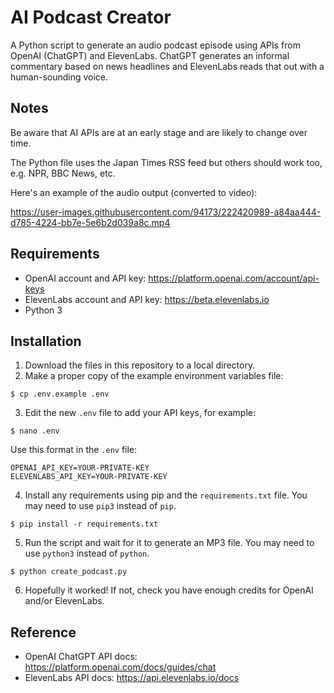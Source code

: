 # AI Podcast Creator
A Python script to generate an audio podcast episode using APIs from OpenAI (ChatGPT) and ElevenLabs.
ChatGPT generates an informal commentary based on news headlines and ElevenLabs reads that out with a human-sounding voice.

## Notes

Be aware that AI APIs are at an early stage and are likely to change over time.

The Python file uses the Japan Times RSS feed but others should work too, e.g. NPR, BBC News, etc.

Here's an example of the audio output (converted to video):

https://user-images.githubusercontent.com/94173/222420989-a84aa444-d785-4224-bb7e-5e6b2d039a8c.mp4

## Requirements
* OpenAI account and API key: https://platform.openai.com/account/api-keys
* ElevenLabs account and API key: https://beta.elevenlabs.io
* Python 3

## Installation
1. Download the files in this repository to a local directory.
2. Make a proper copy of the example environment variables file:
```
$ cp .env.example .env
```
3. Edit the new `.env` file to add your API keys, for example:
```
$ nano .env
```
Use this format in the `.env` file:
```
OPENAI_API_KEY=YOUR-PRIVATE-KEY
ELEVENLABS_API_KEY=YOUR-PRIVATE-KEY
```
4. Install any requirements using pip and the `requirements.txt` file. You may need to use `pip3` instead of `pip`.
```
$ pip install -r requirements.txt
```
5. Run the script and wait for it to generate an MP3 file. You may need to use `python3` instead of `python`.
```
$ python create_podcast.py
```
6. Hopefully it worked! If not, check you have enough credits for OpenAI and/or ElevenLabs.

## Reference

* OpenAI ChatGPT API docs: https://platform.openai.com/docs/guides/chat
* ElevenLabs API docs: https://api.elevenlabs.io/docs
